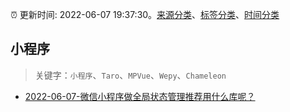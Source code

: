 :alarm_clock: 更新时间: 2022-06-07 19:37:30。[来源分类](../README.md)、[标签分类](../TAGS.md)、[时间分类](../TIMELINE.md)

## 小程序


> 关键字：`小程序`、`Taro`、`MPVue`、`Wepy`、`Chameleon`



- [2022-06-07-微信小程序做全局状态管理推荐用什么库呢？](https://www.v2ex.com/t/858005) 